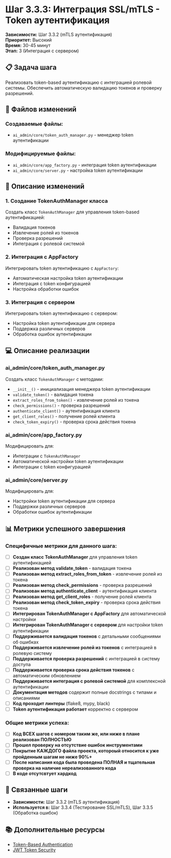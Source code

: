 # Шаг 3.3.3: Интеграция SSL/mTLS - Token аутентификация

**Зависимости:** Шаг 3.3.2 (mTLS аутентификация)  
**Приоритет:** Высокий  
**Время:** 30-45 минут  
**Этап:** 3 (Интеграция с сервером)

## 📋 Задача шага

Реализовать token-based аутентификацию с интеграцией ролевой системы. Обеспечить автоматическую валидацию токенов и проверку разрешений.

## 📁 Файлов изменений

### Создаваемые файлы:
- `ai_admin/core/token_auth_manager.py` - менеджер token аутентификации

### Модифицируемые файлы:
- `ai_admin/core/app_factory.py` - интеграция token аутентификации
- `ai_admin/core/server.py` - настройка token аутентификации

## 🔧 Описание изменений

### 1. Создание TokenAuthManager класса
Создать класс `TokenAuthManager` для управления token-based аутентификацией:
- Валидация токенов
- Извлечение ролей из токенов
- Проверка разрешений
- Интеграция с ролевой системой

### 2. Интеграция с AppFactory
Интегрировать token аутентификацию с `AppFactory`:
- Автоматическая настройка token аутентификации
- Интеграция с token конфигурацией
- Настройка обработки ошибок

### 3. Интеграция с сервером
Интегрировать token аутентификацию с сервером:
- Настройка token аутентификации для сервера
- Поддержка различных серверов
- Обработка ошибок аутентификации

## 💻 Описание реализации

### ai_admin/core/token_auth_manager.py
Создать класс `TokenAuthManager` с методами:
- `__init__()` - инициализация менеджера token аутентификации
- `validate_token()` - валидация токена
- `extract_roles_from_token()` - извлечение ролей из токена
- `check_permissions()` - проверка разрешений
- `authenticate_client()` - аутентификация клиента
- `get_client_roles()` - получение ролей клиента
- `check_token_expiry()` - проверка срока действия токена

### ai_admin/core/app_factory.py
Модифицировать для:
- Интеграции с `TokenAuthManager`
- Автоматической настройки token аутентификации
- Интеграции с token конфигурацией

### ai_admin/core/server.py
Модифицировать для:
- Настройки token аутентификации для сервера
- Поддержки различных серверов
- Обработки ошибок аутентификации

## 📊 Метрики успешного завершения

### Специфичные метрики для данного шага:
- [ ] **Создан класс TokenAuthManager** для управления token аутентификацией
- [ ] **Реализован метод validate_token** - валидация токена
- [ ] **Реализован метод extract_roles_from_token** - извлечение ролей из токена
- [ ] **Реализован метод check_permissions** - проверка разрешений
- [ ] **Реализован метод authenticate_client** - аутентификация клиента
- [ ] **Реализован метод get_client_roles** - получение ролей клиента
- [ ] **Реализован метод check_token_expiry** - проверка срока действия токена
- [ ] **Интегрирован TokenAuthManager с AppFactory** для автоматической настройки
- [ ] **Интегрирован TokenAuthManager с сервером** для настройки token аутентификации
- [ ] **Поддерживается валидация токенов** с детальными сообщениями об ошибках
- [ ] **Поддерживается извлечение ролей из токенов** с интеграцией в ролевую систему
- [ ] **Поддерживается проверка разрешений** с интеграцией в систему доступа
- [ ] **Поддерживается проверка срока действия токенов** с автоматическим обновлением
- [ ] **Поддерживается интеграция с ролевой системой** для комплексной аутентификации
- [ ] **Документация методов** содержит полные docstrings с типами и описаниями
- [ ] **Код проходит линтеры** (flake8, mypy, black)
- [ ] **Token аутентификация работает** корректно с сервером

### Общие метрики успеха:
- [ ] **Код ВСЕХ шагов с номером таким же, или ниже в плане реализован ПОЛНОСТЬЮ**
- [ ] **Прошел проверку на отсутствие ошибок инструментами**
- [ ] **Покрытие КАЖДОГО файла проекта, котороый относится к уже пройденным шагам не ниже 90%+**
- [ ] **После написания кода была проведена ПОЛНАЯ и тщательная проверка на наличие нереализованного кода**
- [ ] **В коде отсутсвтует хардкод**

## 🔗 Связанные шаги

- **Зависимости:** Шаг 3.3.2 (mTLS аутентификация)
- **Используется в:** Шаг 3.3.4 (Тестирование SSL/mTLS), Шаг 3.3.5 (Обработка ошибок)

## 📚 Дополнительные ресурсы

- [Token-Based Authentication](https://auth0.com/learn/token-based-authentication-made-easy/)
- [JWT Token Security](https://cheatsheetseries.owasp.org/cheatsheets/JSON_Web_Token_for_Java_Cheat_Sheet.html)